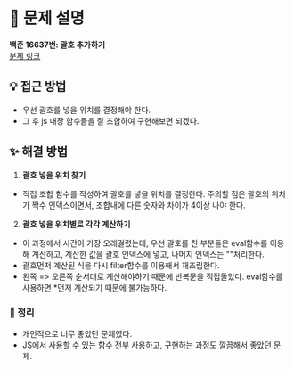 # 📌 문제 설명

**백준 16637번: 괄호 추가하기**  
[문제 링크](https://www.acmicpc.net/problem/16637)

## 💡 접근 방법

- 우선 괄호를 넣을 위치를 결정해야 한다.
- 그 후 js 내장 함수들을 잘 조합하여 구현해보면 되겠다.

## ✨ 해결 방법

1. **괄호 넣을 위치 찾기**

- 직접 조합 함수를 작성하여 괄호를 넣을 위치를 결정한다. 주의할 점은 괄호의 위치가 짝수 인덱스이면서, 조합내에 다른 숫자와 차이가 4이상 나야 한다.

2. **괄호 넣을 위치별로 각각 계산하기**

- 이 과정에서 시간이 가장 오래걸렸는데, 우선 괄호를 친 부분들은 eval함수를 이용해 계산하고, 계산한 값을 괄호 인덱스에 넣고, 나머지 인덱스는 ""처리한다.
- 괄호먼저 계산된 식을 다시 filter함수를 이용해서 재조립한다.
- 왼쪽 => 오른쪽 순서대로 계산해야하기 때문에 반복문을 직접돌았다. eval함수를 사용하면 \*먼저 계산되기 때문에 불가능하다.

### 📌 정리

- 개인적으로 너무 좋았던 문제였다.
- JS에서 사용할 수 있는 함수 전부 사용하고, 구현하는 과정도 깔끔해서 좋았던 문제.
